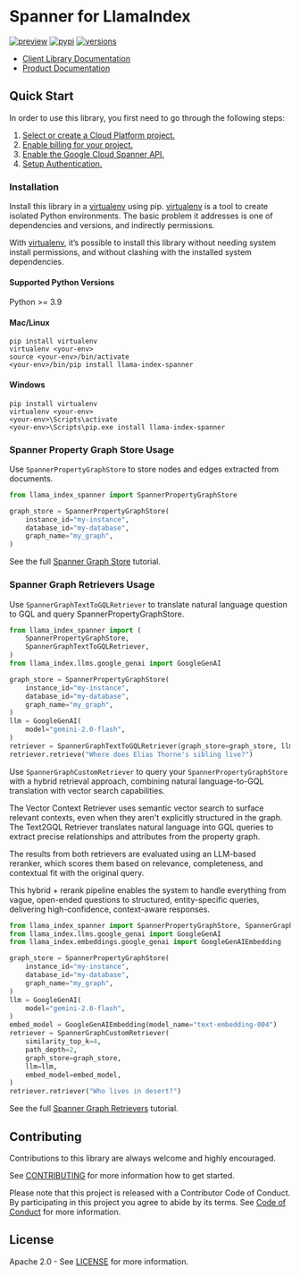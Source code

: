 # Spanner for LlamaIndex

[![preview](https://img.shields.io/badge/support-preview-orange.svg)](https://cloud.google.com/products#product-launch-stages)
[![pypi](https://img.shields.io/pypi/v/llama-index-spanner.svg)](https://pypi.org/project/llama-index-spanner/)
[![versions](https://img.shields.io/pypi/pyversions/llama-index-spanner.svg)](https://pypi.org/project/llama-index-spanner/)

  * [Client Library Documentation](https://cloud.google.com/python/docs/reference/llama-index-spanner/latest)
  * [Product Documentation](https://cloud.google.com/spanner)

## Quick Start

In order to use this library, you first need to go through the following steps:

1.  [Select or create a Cloud Platform project.](https://console.cloud.google.com/project)
2.  [Enable billing for your project.](https://cloud.google.com/billing/docs/how-to/modify-project#enable_billing_for_a_project)
3.  [Enable the Google Cloud Spanner API.](https://console.cloud.google.com/flows/enableapi?apiid=spanner.googleapis.com)
4.  [Setup Authentication.](https://googleapis.dev/python/google-api-core/latest/auth.html)

### Installation

Install this library in a [virtualenv](https://virtualenv.pypa.io/en/latest/) using pip. [virtualenv](https://virtualenv.pypa.io/en/latest/) is a tool to create isolated Python environments. The basic problem it addresses is one of dependencies and versions, and indirectly permissions.

With [virtualenv](https://virtualenv.pypa.io/en/latest/), it’s possible to install this library without needing system install permissions, and without clashing with the installed system dependencies.

#### Supported Python Versions

Python \>= 3.9

#### Mac/Linux

```console
pip install virtualenv
virtualenv <your-env>
source <your-env>/bin/activate
<your-env>/bin/pip install llama-index-spanner
```

#### Windows

```console
pip install virtualenv
virtualenv <your-env>
<your-env>\Scripts\activate
<your-env>\Scripts\pip.exe install llama-index-spanner
```

 ### Spanner Property Graph Store Usage

Use `SpannerPropertyGraphStore` to store nodes and edges extracted from documents.

```python
from llama_index_spanner import SpannerPropertyGraphStore

graph_store = SpannerPropertyGraphStore(
    instance_id="my-instance",
    database_id="my-database",
    graph_name="my_graph",
)
```

See the full [Spanner Graph Store](https://github.com/googleapis/llama-index-spanner-python/blob/main/docs/property_graph_store.ipynb) tutorial.

### Spanner Graph Retrievers Usage

Use `SpannerGraphTextToGQLRetriever` to translate natural language question to GQL and query SpannerPropertyGraphStore.

```python
from llama_index_spanner import (
    SpannerPropertyGraphStore,
    SpannerGraphTextToGQLRetriever,
)
from llama_index.llms.google_genai import GoogleGenAI

graph_store = SpannerPropertyGraphStore(
    instance_id="my-instance",
    database_id="my-database",
    graph_name="my_graph",
)
llm = GoogleGenAI(
    model="gemini-2.0-flash",
)
retriever = SpannerGraphTextToGQLRetriever(graph_store=graph_store, llm=llm)
retriever.retrieve("Where does Elias Thorne's sibling live?")

```

Use `SpannerGraphCustomRetriever` to query your `SpannerPropertyGraphStore` with a hybrid retrieval approach, combining natural language-to-GQL translation with vector search capabilities.

The Vector Context Retriever uses semantic vector search to surface relevant contexts, even when they aren't explicitly structured in the graph. The Text2GQL Retriever translates natural language into GQL queries to extract precise relationships and attributes from the property graph.

The results from both retrievers are evaluated using an LLM-based reranker, which scores them based on relevance, completeness, and contextual fit with the original query.

This hybrid + rerank pipeline enables the system to handle everything from vague, open-ended questions to structured, entity-specific queries, delivering high-confidence, context-aware responses.


```python
from llama_index_spanner import SpannerPropertyGraphStore, SpannerGraphCustomRetriever
from llama_index.llms.google_genai import GoogleGenAI
from llama_index.embeddings.google_genai import GoogleGenAIEmbedding

graph_store = SpannerPropertyGraphStore(
    instance_id="my-instance",
    database_id="my-database",
    graph_name="my_graph",
)
llm = GoogleGenAI(
    model="gemini-2.0-flash",
)
embed_model = GoogleGenAIEmbedding(model_name="text-embedding-004")
retriever = SpannerGraphCustomRetriever(
    similarity_top_k=4,
    path_depth=2,
    graph_store=graph_store,
    llm=llm,
    embed_model=embed_model,
)
retriever.retriever("Who lives in desert?")
```

See the full [Spanner Graph Retrievers](https://github.com/googleapis/llama-index-spanner-python/blob/main/docs/graph_retriever.ipynb) tutorial.

## Contributing

Contributions to this library are always welcome and highly encouraged.

See [CONTRIBUTING](CONTRIBUTING.md) for more information how to get started.

Please note that this project is released with a Contributor Code of Conduct. By participating in
this project you agree to abide by its terms. See [Code of Conduct](CODE_OF_CONDUCT.md) for more
information.

## License

Apache 2.0 - See [LICENSE](LICENSE) for more information.